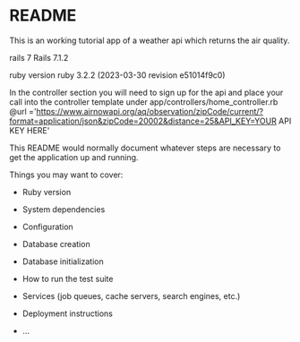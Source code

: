 # README

This is an working tutorial app of a weather api which returns the air quality.

rails 7
Rails 7.1.2

ruby version
ruby 3.2.2 (2023-03-30 revision e51014f9c0) 

In the controller section you will need to sign up for the api and place your call into the controller template
under app/controllers/home_controller.rb
 @url ='https://www.airnowapi.org/aq/observation/zipCode/current/?format=application/json&zipCode=20002&distance=25&API_KEY=YOUR API KEY HERE'



This README would normally document whatever steps are necessary to get the
application up and running.

Things you may want to cover:

* Ruby version

* System dependencies

* Configuration

* Database creation

* Database initialization

* How to run the test suite

* Services (job queues, cache servers, search engines, etc.)

* Deployment instructions

* ...
